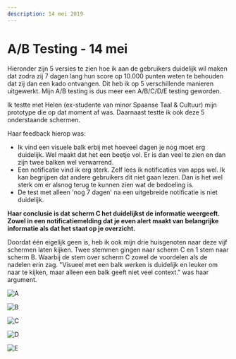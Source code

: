 ```yaml
---
description: 14 mei 2019
---
```


# A/B Testing - 14 mei

Hieronder zijn 5 versies te zien hoe ik aan de gebruikers duidelijk wil maken dat zodra zij 7 dagen lang hun score op 10.000 punten weten te behouden dat zij dan een kado ontvangen. Dit heb ik op 5 verschillende manieren uitgewerkt. Mijn A/B testing is dus meer een A/B/C/D/E testing geworden.

Ik testte met Helen \(ex-studente van minor Spaanse Taal & Cultuur\) mijn prototype die op dat moment af was. Daarnaast testte ik ook deze 5 onderstaande schermen.

Haar feedback hierop was:

* Ik vind een visuele balk erbij met hoeveel dagen je nog moet erg duidelijk. Wel maakt dat het een beetje vol. Er is dan veel te zien en dan zijn twee balken wel verwarrend.
* Een notificatie vind ik erg sterk. Zelf lees ik notificaties van apps wel. Ik kan begrijpen dat andere gebruikers dit niet gaan lezen. Dan is het wel sterk om er alsnog terug te kunnen zien wat de bedoeling is.
* De test met alleen 'nog 7 dagen' na een uitgebreide notificatie is niet duidelijk. 

**Haar conclusie is dat scherm C het duidelijkst de informatie weergeeft. Zowel in een notificatiemelding dat je even alert maakt van belangrijke informatie als dat het staat op je overzicht.**

Doordat één eigelijk geen is, heb ik ook mijn drie huisgenoten naar deze vijf schermen laten kijken. Twee stemmen gingen naar scherm C en 1 stem naar scherm B. Waarbij de stem over scherm C zowel de voordelen als de nadelen erin zag. "Visueel met een balk werken is duidelijk en leuker om naar te kijken, maar alleen een balk geeft niet veel context." was haar argument.

![A](../../.gitbook/assets/dashboard_10000_1.jpg)

![B](../../.gitbook/assets/dashboard_10000_2.jpg)

![C](../../.gitbook/assets/notificatie_10000punten.jpg)

![D](../../.gitbook/assets/dashboard_10000_3.jpg)

![E](../../.gitbook/assets/dashboard_10000_4.jpg)

